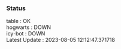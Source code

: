 ### Status


table : OK  
hogwarts : DOWN  
icy-bot : DOWN  
Latest Update : 2023-08-05 12:12:47.371718
